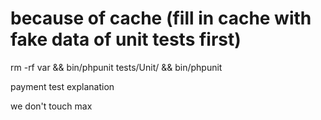 # because of cache (fill in cache with fake data of unit tests first)
rm -rf var && bin/phpunit tests/Unit/ && bin/phpunit

payment test explanation

we don't touch max
